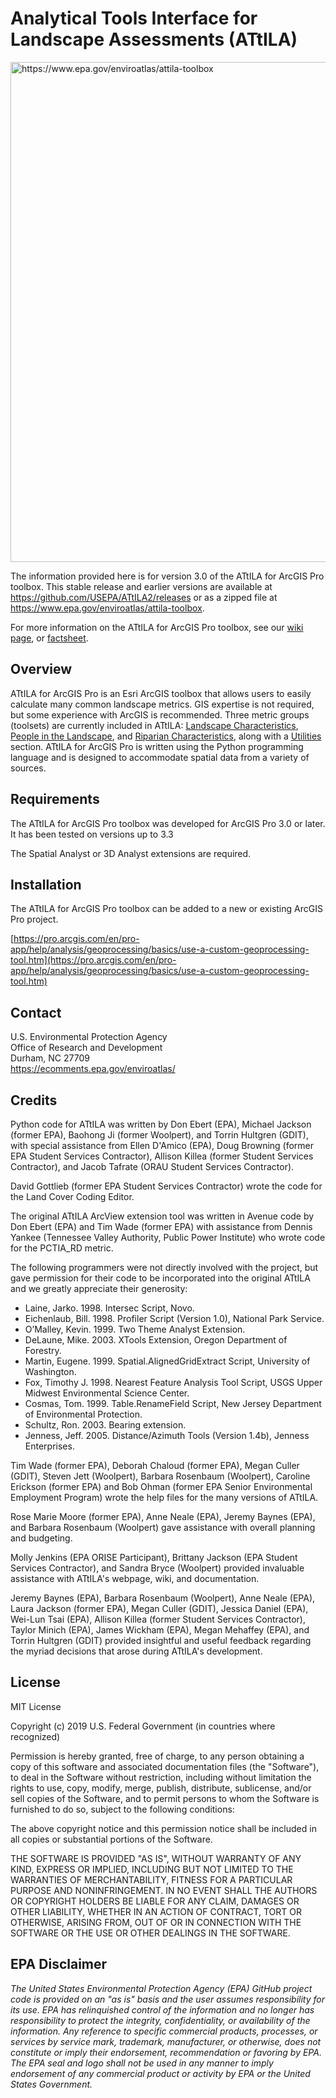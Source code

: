 # Analytical Tools Interface for Landscape Assessments (ATtILA)

<p>
  <a href="https://www.epa.gov/enviroatlas/attila-toolbox" target="_blank">
    <img width="800" src="https://github.com/USEPA/ATtILA2/wiki/ATtILA2help/lib/ATtILA_EnviroAtlasGraphicHiRes.png" title="https://www.epa.gov/enviroatlas/attila-toolbox" url="https://www.epa.gov/enviroatlas/attila-toolbox">
  </a>
</p>

The information provided here is for version 3.0 of the ATtILA for ArcGIS Pro toolbox. This stable release and earlier versions are available at https://github.com/USEPA/ATtILA2/releases or as a zipped file at https://www.epa.gov/enviroatlas/attila-toolbox. 

For more information on the ATtILA for ArcGIS Pro toolbox, see our [wiki page](https://github.com/USEPA/ATtILA2/wiki), or [factsheet](https://www.epa.gov/system/files/documents/2023-05/Attilatoolsets.pdf).


## Overview

ATtILA for ArcGIS Pro is an Esri ArcGIS toolbox that allows users to easily calculate many common landscape metrics. GIS expertise is not required, but some experience with ArcGIS is recommended. Three metric groups (toolsets) are currently included in ATtILA: [Landscape Characteristics](https://github.com/USEPA/ATtILA2/wiki/v3_Landscape-Characteristics), [People in the Landscape](https://github.com/USEPA/ATtILA2/wiki/v3_People-in-the-Landscape), and [Riparian Characteristics](https://github.com/USEPA/ATtILA2/wiki/v3_Riparian-Characteristics), along with a [Utilities](https://github.com/USEPA/ATtILA2/wiki/v3_Utilities) section. ATtILA for ArcGIS Pro is written using the Python programming language and is designed to accommodate spatial data from a variety of sources.



## Requirements

The ATtILA for ArcGIS Pro toolbox was developed for ArcGIS Pro 3.0 or later. It has been tested on versions up to 3.3

The Spatial Analyst or 3D Analyst extensions are required.



## Installation

The ATtILA for ArcGIS Pro toolbox can be added to a new or existing ArcGIS Pro project.

[https://pro.arcgis.com/en/pro-app/help/analysis/geoprocessing/basics/use-a-custom-geoprocessing-tool.htm](https://pro.arcgis.com/en/pro-app/help/analysis/geoprocessing/basics/use-a-custom-geoprocessing-tool.htm)




## Contact

U.S. Environmental Protection Agency  
Office of Research and Development  
Durham, NC 27709  
https://ecomments.epa.gov/enviroatlas/  



## Credits 

Python code for ATtILA was written by Don Ebert (EPA), Michael Jackson (former EPA), Baohong Ji (former Woolpert), and Torrin Hultgren (GDIT), with special assistance from Ellen D'Amico (EPA), Doug Browning (former EPA Student Services Contractor), Allison Killea (former Student Services Contractor), and Jacob Tafrate (ORAU Student Services Contractor).

David Gottlieb (former EPA Student Services Contractor) wrote the code for the Land Cover Coding Editor.

The original ATtILA ArcView extension tool was written in Avenue code by Don Ebert (EPA) and Tim Wade (former EPA) with assistance from Dennis Yankee (Tennessee Valley Authority, Public Power Institute) who wrote code for the PCTIA_RD metric.

The following programmers were not directly involved with the project, but gave permission for their code to be incorporated into the original ATtILA and we greatly appreciate their generosity:

- Laine, Jarko. 1998. Intersec Script, Novo.  
- Eichenlaub, Bill. 1998. Profiler Script (Version 1.0), National Park Service.  
- O’Malley, Kevin. 1999. Two Theme Analyst Extension.  
- DeLaune, Mike. 2003. XTools Extension, Oregon Department of Forestry.  
- Martin, Eugene. 1999. Spatial.AlignedGridExtract Script, University of Washington.  
- Fox, Timothy J. 1998. Nearest Feature Analysis Tool Script, USGS Upper Midwest Environmental Science Center.  
- Cosmas, Tom. 1999. Table.RenameField Script, New Jersey Department of Environmental Protection.  
- Schultz, Ron. 2003. Bearing extension.   
- Jenness, Jeff. 2005. Distance/Azimuth Tools (Version 1.4b), Jenness Enterprises.  

Tim Wade (former EPA), Deborah Chaloud (former EPA), Megan Culler (GDIT), Steven Jett (Woolpert), Barbara Rosenbaum (Woolpert), Caroline Erickson (former EPA) and Bob Ohman (former EPA Senior Environmental Employment Program) wrote the help files for the  many versions of ATtILA.  

Rose Marie Moore (former EPA), Anne Neale (EPA), Jeremy Baynes (EPA), and Barbara Rosenbaum (Woolpert) gave assistance with overall planning and budgeting. 

Molly Jenkins (EPA ORISE Participant), Brittany Jackson (EPA Student Services Contractor), and Sandra Bryce (Woolpert) provided invaluable assistance with ATtILA's webpage, wiki, and documentation. 

Jeremy Baynes (EPA), Barbara Rosenbaum (Woolpert), Anne Neale (EPA), Laura Jackson (former EPA), Megan Culler (GDIT), Jessica Daniel (EPA), Wei-Lun Tsai (EPA), Allison Killea (former Student Services Contractor), Taylor Minich (EPA), James Wickham (EPA), Megan Mehaffey (EPA), and Torrin Hultgren (GDIT) provided insightful and useful feedback regarding the myriad decisions that arose during ATtILA's development.   



## License

MIT License  

Copyright (c) 2019 U.S. Federal Government (in countries where recognized)  

Permission is hereby granted, free of charge, to any person obtaining a copy of this software and associated documentation files (the "Software"), to deal in the Software without restriction, including without limitation the rights to use, copy, modify, merge, publish, distribute, sublicense, and/or sell copies of the Software, and to permit persons to whom the Software is furnished to do so, subject to the following conditions:  

The above copyright notice and this permission notice shall be included in all copies or substantial portions of the Software.  

THE SOFTWARE IS PROVIDED "AS IS", WITHOUT WARRANTY OF ANY KIND, EXPRESS OR IMPLIED, INCLUDING BUT NOT LIMITED TO THE WARRANTIES OF MERCHANTABILITY, FITNESS FOR A PARTICULAR PURPOSE AND NONINFRINGEMENT. IN NO EVENT SHALL THE AUTHORS OR COPYRIGHT HOLDERS BE LIABLE FOR ANY CLAIM, DAMAGES OR OTHER LIABILITY, WHETHER IN AN ACTION OF CONTRACT, TORT OR OTHERWISE, ARISING FROM, OUT OF OR IN CONNECTION WITH THE SOFTWARE OR THE USE OR OTHER DEALINGS IN THE SOFTWARE.  



## EPA Disclaimer  

*The United States Environmental Protection Agency (EPA) GitHub project code is provided on an "as is" basis and the user assumes responsibility for its use. EPA has relinquished control of the information and no longer has responsibility to protect the integrity, confidentiality, or availability of the information. Any reference to specific commercial products, processes, or services by service mark, trademark, manufacturer, or otherwise, does not constitute or imply their endorsement, recommendation or favoring by EPA. The EPA seal and logo shall not be used in any manner to imply endorsement of any commercial product or activity by EPA or the United States Government.*

